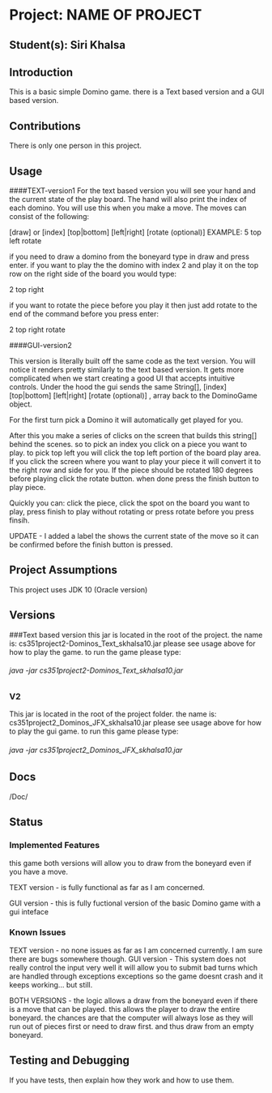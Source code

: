 # Project: NAME OF PROJECT
## Student(s):  Siri Khalsa

## Introduction
This is a basic simple Domino game. there is a Text based version and a GUI based version.

## Contributions
There is only one person in this project.

## Usage
####TEXT-version1 
For the text based version you will see your hand and the current state of the play board.
The hand  will also print the index of each domino. You will use this when you make a move.
The moves can consist of the following:

[draw]
or
[index] [top|bottom] [left|right] [rotate (optional)]
EXAMPLE: 5 top left rotate

if you need to draw a domino from the boneyard type in draw and press enter. if you want to play 
the the domino with index 2 and play it on the top row on the right side of the board you would type:

2 top right 

if you want to rotate the piece before you play it then just add rotate to the end of the command before you press enter:

2 top right rotate
 
####GUI-version2

This version is literally built off the same code as the text version. You will notice it renders pretty similarly
 to the text based version. It gets more complicated when we start creating a good UI that accepts intuitive controls. 
 Under the hood the gui sends the same String[], [index] [top|bottom] [left|right] [rotate (optional)] , array back to the DominoGame object.
 
 For the first turn pick a Domino it will automatically get played for you.
 
 After this  you make a series of clicks on the screen that builds this string[] behind the scenes.
so to pick an index you click on a piece you want to play. to pick top left you will click the top left portion of the board play area.
If you click the screen where you want to play your piece it will convert it to the right row and side for you. If the piece should be rotated 
180 degrees before playing click the rotate button. when done press the finish button to play piece.

Quickly you can: click the piece, click the spot on the board you want to play, press finish to play without rotating or press rotate before you press finsih. 

UPDATE - I added a label the shows the current state of the move so it can be confirmed before the finish button is pressed.

## Project Assumptions
This project uses JDK 10 (Oracle version)

## Versions 

###Text based version
this jar is located in the root of the project. the name is: cs351project2-Dominos_Text_skhalsa10.jar
please see usage above for how to play the game. to run the game please type:

###### java -jar cs351project2-Dominos_Text_skhalsa10.jar

### V2
This jar is located in the root of the project folder. the name is: cs351project2_Dominos_JFX_skhalsa10.jar
please see usage above for how to play the gui game. to run this game please type:
 
###### java -jar cs351project2_Dominos_JFX_skhalsa10.jar

## Docs
/Doc/

## Status
### Implemented Features
this game both versions will allow you to draw from the boneyard even if you have a move. 

TEXT version - is fully functional as far as I am concerned. 

GUI version - this is fully fuctional version of the basic Domino game with a gui inteface 

### Known Issues

TEXT version - no none issues as far as I am concerned currently. I am sure there are bugs somewhere though.
GUI version - This system does not really control the input very well it will allow you to submit bad turns which are handled through exceptions 
exceptions so the game doesnt crash and it keeps working... but still.

BOTH VERSIONS - the logic allows a draw from the boneyard even if there is a move that can be played. this allows the player to draw the entire boneyard.
the chances are that the computer will always lose as they will run out of pieces first or need to draw first. and thus draw from an empty boneyard.

## Testing and Debugging
If you have tests, then explain how they work and how to use them.